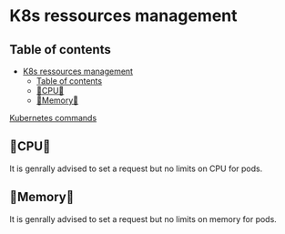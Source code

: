 # K8s ressources management

## Table of contents

- [K8s ressources management](#k8s-ressources-management)
  - [Table of contents](#table-of-contents)
  - [🧮CPU🧮](#cpu)
  - [🧠Memory🧠](#memory)

[Kubernetes commands](./K8s_commands.md)

## 🧮CPU🧮

It is genrally advised to set a request but no limits on CPU for pods.

## 🧠Memory🧠

It is genrally advised to set a request but no limits on memory for pods.

